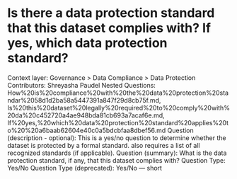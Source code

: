 # Is there a data protection standard that this dataset complies with? If yes, which data protection standard?

Context layer: Governance > Data Compliance > Data Protection
Contributors: Shreyasha Paudel
Nested Questions: How%20is%20compliance%20with%20the%20data%20protection%20standar%2058d1d2ba58a5447391a847f29d8cb75f.md, Is%20this%20dataset%20legally%20required%20to%20comply%20with%20da%20c452720a4ae948bda81cb693a7acaf6e.md, If%20yes,%20which%20data%20protection%20standard%20applies%20to%20%20a6baab62604e40c0a5bdcbfaa8dbef56.md
Question (description - optional): This is a yes/no question to determine whether the dataset is protected by a formal standard. also requires a list of all recognized standards (if applicable).
Question (summary): What is the data protection standard, if any, that this dataset complies with?
Question Type: Yes/No
Question Type (deprecated): Yes/No — short